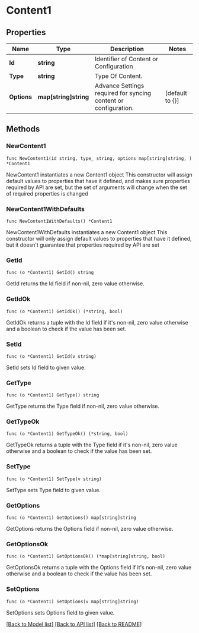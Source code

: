 # Content1

## Properties

Name | Type | Description | Notes
------------ | ------------- | ------------- | -------------
**Id** | **string** | Identifier of Content or Configuration | 
**Type** | **string** | Type Of Content. | 
**Options** | **map[string]string** | Advance Settings required for syncing content or configuration. | [default to {}]

## Methods

### NewContent1

`func NewContent1(id string, type_ string, options map[string]string, ) *Content1`

NewContent1 instantiates a new Content1 object
This constructor will assign default values to properties that have it defined,
and makes sure properties required by API are set, but the set of arguments
will change when the set of required properties is changed

### NewContent1WithDefaults

`func NewContent1WithDefaults() *Content1`

NewContent1WithDefaults instantiates a new Content1 object
This constructor will only assign default values to properties that have it defined,
but it doesn't guarantee that properties required by API are set

### GetId

`func (o *Content1) GetId() string`

GetId returns the Id field if non-nil, zero value otherwise.

### GetIdOk

`func (o *Content1) GetIdOk() (*string, bool)`

GetIdOk returns a tuple with the Id field if it's non-nil, zero value otherwise
and a boolean to check if the value has been set.

### SetId

`func (o *Content1) SetId(v string)`

SetId sets Id field to given value.


### GetType

`func (o *Content1) GetType() string`

GetType returns the Type field if non-nil, zero value otherwise.

### GetTypeOk

`func (o *Content1) GetTypeOk() (*string, bool)`

GetTypeOk returns a tuple with the Type field if it's non-nil, zero value otherwise
and a boolean to check if the value has been set.

### SetType

`func (o *Content1) SetType(v string)`

SetType sets Type field to given value.


### GetOptions

`func (o *Content1) GetOptions() map[string]string`

GetOptions returns the Options field if non-nil, zero value otherwise.

### GetOptionsOk

`func (o *Content1) GetOptionsOk() (*map[string]string, bool)`

GetOptionsOk returns a tuple with the Options field if it's non-nil, zero value otherwise
and a boolean to check if the value has been set.

### SetOptions

`func (o *Content1) SetOptions(v map[string]string)`

SetOptions sets Options field to given value.



[[Back to Model list]](../README.md#documentation-for-models) [[Back to API list]](../README.md#documentation-for-api-endpoints) [[Back to README]](../README.md)


